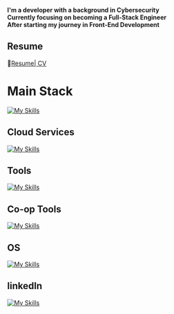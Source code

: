 
**I'm a developer with a background in Cybersecurity**  
**Currently focusing on becoming a Full-Stack Engineer**  
**After starting my journey in Front-End Development**

## Resume
📝[Resume| CV](https://drive.google.com/file/d/13ZLFO673jGKbkYLQ-rx1t-_6IKN-mK_s/view?usp=sharing)


# Main Stack
[![My Skills](https://skillicons.dev/icons?i=react,nextjs,html,css,js,nodejs,express,mysql)]()
<!--
## Some experience with
[![My Skills](https://skillicons.dev/icons?i=haskell,sequelize)]() -->

<!--
##  Bundler & Compiler
[![My Skills](https://skillicons.dev/icons?i=vite,babel)]() -->

##  Cloud Services
[![My Skills](https://skillicons.dev/icons?i=aws,vercel)]()

##  Tools
[![My Skills](https://skillicons.dev/icons?i=docker,figma,postman,vim)]()

<!--
##  IDE
[![My Skills](https://skillicons.dev/icons?i=webstorm,vscode)]() -->

##  Co-op Tools
[![My Skills](https://skillicons.dev/icons?i=notion,git,github)]()

##  OS
[![My Skills](https://skillicons.dev/icons?i=windows,linux,kali,ubuntu)]()

## linkedIn
[![My Skills](https://skillicons.dev/icons?i=linkedin)](https://www.linkedin.com/in/jaden-choi-16a541227/) 



<!--
**JadenMeister/jadenMeister** is a ✨ _special_ ✨ repository because its `README.md` (this file) appears on your GitHub profile.

Here are some ideas to get you started:

- 🔭 I’m currently working on ...
- 🌱 I’m currently learning ...
- 👯 I’m looking to collaborate on ...
- 🤔 I’m looking for help with ...
- 💬 Ask me about ...
- 📫 How to reach me: ...
- 😄 Pronouns: ...
- ⚡ Fun fact: ...
-->
